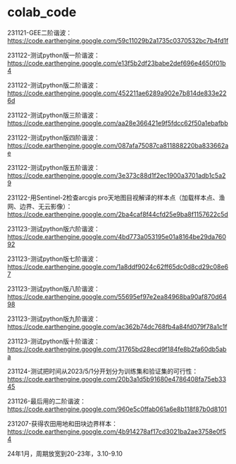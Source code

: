 # colab_code
231121-GEE二阶谐波：https://code.earthengine.google.com/59c11029b2a1735c0370532bc7b4fd1f

231122-测试python版一阶谐波：https://code.earthengine.google.com/e13f5b2df23babe2def696e4650f01b4

231122-测试python版二阶谐波：https://code.earthengine.google.com/452211ae6289a902e7b814de833e226d

231122-测试python版三阶谐波：https://code.earthengine.google.com/aa28e366421e9f5fdcc62f50a1ebafbb

231122-测试python版四阶谐波：https://code.earthengine.google.com/087afa75087ca811888220ba833662ae

231122-测试python版五阶谐波：https://code.earthengine.google.com/3e373c88d1f2ec1900a3701adb1c5a29

231122-用Sentinel-2检查arcgis pro天地图目视解译的样本点（加载样本点、渔网、边界、无云影像）：https://code.earthengine.google.com/2ba4caf8f44cfd25e9ba8f1157622c5d

231123-测试python版六阶谐波：https://code.earthengine.google.com/4bd773a053195e01a8164be29da76092

231123-测试python版七阶谐波：https://code.earthengine.google.com/1a8ddf9024c62ff65dc0d8cd29c08e67

231123-测试python版八阶谐波：https://code.earthengine.google.com/55695ef97e2ea84968ba90af870d6498

231123-测试python版九阶谐波：https://code.earthengine.google.com/ac362b74dc768fb4a84fd079f78a1c1f

231123-测试python版十阶谐波：https://code.earthengine.google.com/31765bd28ecd9f184fe8b2fa60db5aba

231124-测试把时间从2023/5/1分开划分为训练集和验证集的可行性：https://code.earthengine.google.com/20b3a1d5b91680e4786408fa75eb3345

231126-最后用的二阶谐波：https://code.earthengine.google.com/960e5c0ffab061a6e8b118f87b0d8101

231207-获得农田用地和田块边界样本：https://code.earthengine.google.com/4b914278af17cd3021ba2ae3758e0f54

24年1月，周期放宽到20-23年，3.10-9.10
